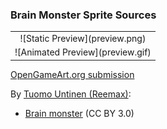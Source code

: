### Brain Monster Sprite Sources

<table style="border: 0px;">
  <tr style="border: 0px;">
    <td style="border: 0px; vertical-align: top; text-align: center;">
      ![Static Preview](preview.png)
    </td>
    </tr>
    <tr style="border: 0px;">
    <td style="border: 0px; vertical-align: top; text-align: center;">
      ![Animated Preview](preview.gif)
    </td>
  </tr>
</table>


[OpenGameArt.org submission](https://opengameart.org/node/15590)

By [Tuomo Untinen (Reemax)](https://opengameart.org/users/Reemax):
- [Brain monster](https://opengameart.org/node/15590) (CC BY 3.0)
